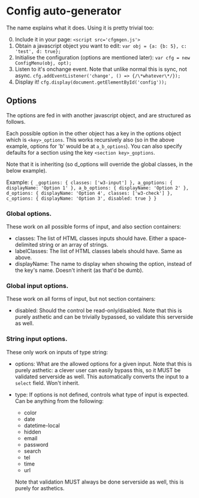 # Config auto-generator

The name explains what it does. Using it is pretty trivial too:

0) Include it in your page:
`<script src='cfgmgen.js'>`
1) Obtain a javascript object you want to edit:
`var obj = {a: {b: 5}, c: 'test', d: true};`
2) Initialise the configuration (options are mentioned later):
`var cfg = new ConfigMenu(obj, opt);`
3) Listen to it's onchange event. Note that unlike normal this is sync, not async.
`cfg.addEventListener('change', () => {/\*whatever\*/});`
4) Display it!
`cfg.display(document.getElementById('config'));`

## Options

The options are fed in with another javascript object, and are structured as follows.

Each possible option in the other object has a key in the options object which is `<key>_options`.
This works recursively also (so in the above example, options for 'b' would be at `a_b_options`).
You can also specify defaults for a section using the key `<section key>_goptions`.

Note that it is inheriting (so d_options will override the global classes, in the below example).

Example:
`
    {
        _goptions: {
            classes: ['w3-input']
        },
        a_goptions: {
            displayName: 'Option 1'
        },
        a_b_options: {
            displayName: 'Option 2'
        },
        d_options: {
            displayName: 'Option 4',
            classes: ['w3-check']
        },
        c_options: {
            displayName: 'Option 3',
            disabled: true
        }
    }
`

### Global options.

These work on all possible forms of input, and also section containers:

- classes: The list of HTML classes inputs should have. Either a space-delimited string or an array of strings.
- labelClasses: The list of HTML classes labels should have. Same as above.
- displayName: The name to display when showing the option, instead of the key's name. Doesn't inherit (as that'd be dumb).

### Global input options.

These work on all forms of input, but not section containers:

- disabled: Should the control be read-only/disabled. Note that this is purely asthetic and can be trivially bypassed, so validate this
            serverside as well.

### String input options.

These only work on inputs of type string:

- options: What are the allowed options for a given input. Note that this is purely asthetic: a clever user can easily bypass
           this, so it MUST be validated serverside as well. This automatically converts the input to a `select` field. Won't inherit.
- type: If options is not defined, controls what type of input is expected. Can be anything from the following:
    - color
    - date
    - datetime-local
    - hidden
    - email
    - password
    - search
    - tel
    - time
    - url

    Note that validation MUST always be done serverside as well, this is purely for asthetics.